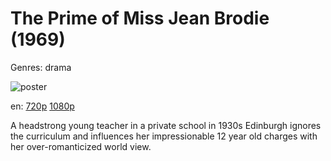 # The Prime of Miss Jean Brodie (1969)

Genres: drama

![poster](http://image.tmdb.org/t/p/w500/lr5zS6mhnNs8M7mOrJmLfZz4uj0.jpg)

en:
  [720p](magnet:?xt=urn:btih:fd09b5e873c8de6e6c2fb64048bd2fe950549a2a&dn=The+Prime+of+Miss+Jean+Brodie+(1969)&tr=udp%3A%2F%2Ftracker.yify-torrents.com%2Fannounce&tr=udp%3A%2F%2Fopen.demonii.com%3A1337%2Fannounce&tr=udp%3A%2F%2Fexodus.desync.com%3A6969&tr=udp%3A%2F%2Ftracker.istole.it%3A80&tr=udp%3A%2F%2Ftracker.publicbt.com%3A80&tr=udp%3A%2F%2Ftracker.publichd.eu%3A80%2Fannounce&tr=udp%3A%2F%2Ftracker.openbittorrent.com%3A80%2Fannounce&tr=udp%3A%2F%2Fcoppersurfer.tk%3A6969%2Fannounce)
  [1080p](magnet:?xt=urn:btih:d97d2916fd4b1a036c816bb61e9b6275871b22e7&dn=The+Prime+of+Miss+Jean+Brodie+(1969)+%5B1080p%5D&tr=udp%3A%2F%2Ftracker.yify-torrents.com%2Fannounce&tr=udp%3A%2F%2Fopen.demonii.com%3A1337%2Fannounce&tr=udp%3A%2F%2Fexodus.desync.com%3A6969&tr=udp%3A%2F%2Ftracker.istole.it%3A80&tr=udp%3A%2F%2Ftracker.publicbt.com%3A80&tr=udp%3A%2F%2Ftracker.publichd.eu%3A80%2Fannounce&tr=udp%3A%2F%2Ftracker.openbittorrent.com%3A80%2Fannounce&tr=udp%3A%2F%2Fcoppersurfer.tk%3A6969%2Fannounce)
  


A headstrong young teacher in a private school in 1930s Edinburgh ignores the curriculum and influences her impressionable 12 year old charges with her over-romanticized world view.